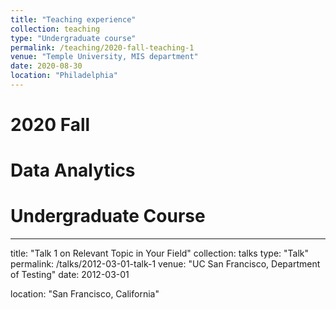 ```yaml
---
title: "Teaching experience"
collection: teaching
type: "Undergraduate course"
permalink: /teaching/2020-fall-teaching-1
venue: "Temple University, MIS department"
date: 2020-08-30
location: "Philadelphia"
---
```




2020 Fall
======

Data Analytics
======

Undergraduate Course
======





---
title: "Talk 1 on Relevant Topic in Your Field"
collection: talks
type: "Talk"
permalink: /talks/2012-03-01-talk-1
venue: "UC San Francisco, Department of Testing"
date: 2012-03-01

location: "San Francisco, California"